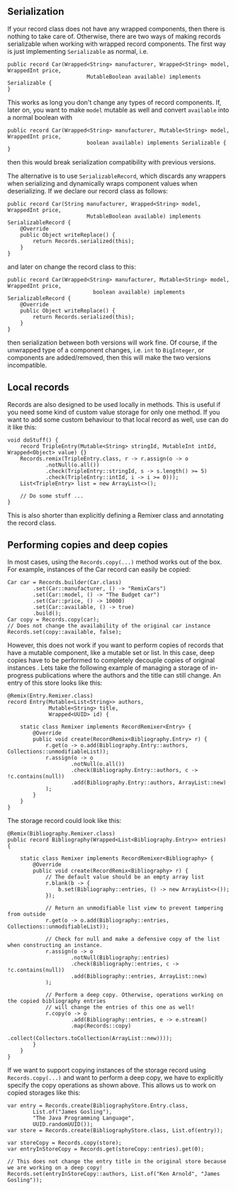 ## Serialization

If your record class does not have any wrapped components, then there is nothing to take care of.
Otherwise, there are two ways of making records serializable when working with wrapped record components.
The first way is just implementing `Serializable` as normal, i.e.

    public record Car(Wrapped<String> manufacturer, Wrapped<String> model, WrappedInt price,
                             MutableBoolean available) implements Serializable {
    }
    
This works as long you don't change any types of record components.
If, later on, you want to make `model` mutable as well and convert `available` into a normal boolean with

    public record Car(Wrapped<String> manufacturer, Mutable<String> model, WrappedInt price,
                             boolean available) implements Serializable {
    }

then this would break serialization compatibility with previous versions.

The alternative is to use `SerializableRecord`, which discards any wrappers
when serializing and dynamically wraps component values when deserializing.
If we declare our record class as follows:

    public record Car(String manufacturer, Wrapped<String> model, WrappedInt price,
                             MutableBoolean available) implements SerializableRecord {
        @Override
        public Object writeReplace() {
            return Records.serialized(this);
        }
    }
    
and later on change the record class to this:

    public record Car(Wrapped<String> manufacturer, Mutable<String> model, WrappedInt price,
                               boolean available) implements SerializableRecord {
        @Override
        public Object writeReplace() {
            return Records.serialized(this);
        }
    }
    
then serialization between both versions will work fine.
Of course, if the unwrapped type of a component changes, i.e. `int` to ``BigInteger``, or components are added/removed,
then this will make the two versions incompatible.

## Local records

Records are also designed to be used locally in methods.
This is useful if you need some kind of custom value storage for only one method.
If you want to add some custom behaviour to that local record as well, use can do it like this:

    void doStuff() {
        record TripleEntry(Mutable<String> stringId, MutableInt intId, Wrapped<Object> value) {}
        Records.remix(TripleEntry.class, r -> r.assign(o -> o
                .notNull(o.all())
                .check(TripleEntry::stringId, s -> s.length() >= 5)
                .check(TripleEntry::intId, i -> i >= 0)));
        List<TripleEntry> list = new ArrayList<>();

        // Do some stuff ...
    }
    
This is also shorter than explicitly defining a Remixer class and annotating the record class.

## Performing copies and deep copies

In most cases, using the `Records.copy(...)` method works out of the box.
For example, instances of the Car record can easily be copied:

    Car car = Records.builder(Car.class)
            .set(Car::manufacturer, () -> "RemixCars")
            .set(Car::model, () -> "The Budget car")
            .set(Car::price, () -> 10000)
            .set(Car::available, () -> true)
            .build();
    Car copy = Records.copy(car);
    // Does not change the availability of the original car instance
    Records.set(copy::available, false);

However, this does not work if you want to perform copies of records
that have a mutable component, like a mutable set or list.
In this case, deep copies have to be performed to completely decouple copies of original instances
.
Lets take the following example of managing a storage of in-progress publications
where the authors and the title can still change.
An entry of this store looks like this:

    @Remix(Entry.Remixer.class)
    record Entry(Mutable<List<String>> authors,
                 Mutable<String> title,
                 Wrapped<UUID> id) {

        static class Remixer implements RecordRemixer<Entry> {
            @Override
            public void create(RecordRemix<Bibliography.Entry> r) {
                r.get(o -> o.add(Bibliography.Entry::authors, Collections::unmodifiableList));
                r.assign(o -> o
                        .notNull(o.all())
                        .check(Bibliography.Entry::authors, c -> !c.contains(null))
                        .add(Bibliography.Entry::authors, ArrayList::new)
                );
            }
        }
    }
    
The storage record could look like this:
    
    @Remix(Bibliography.Remixer.class)
    public record Bibliography(Wrapped<List<Bibliography.Entry>> entries) {
    
        static class Remixer implements RecordRemixer<Bibliography> {
            @Override
            public void create(RecordRemix<Bibliography> r) {
                // The default value should be an empty array list
                r.blank(b -> {
                    b.set(Bibliography::entries, () -> new ArrayList<>());
                });
    
                // Return an unmodifiable list view to prevent tampering from outside
                r.get(o -> o.add(Bibliography::entries, Collections::unmodifiableList));
    
                // Check for null and make a defensive copy of the list when constructing an instance.
                r.assign(o -> o
                        .notNull(Bibliography::entries)
                        .check(Bibliography::entries, c -> !c.contains(null))
                        .add(Bibliography::entries, ArrayList::new)
                );
    
                // Perform a deep copy. Otherwise, operations working on the copied bibliography entries
                // will change the entries of this one as well!
                r.copy(o -> o
                        .add(Bibliography::entries, e -> e.stream()
                        .map(Records::copy)
                        .collect(Collectors.toCollection(ArrayList::new))));
            }
        }
    }

If we want to support copying instances of the storage record using `Records.copy(...)`
and want to perform a deep copy, we have to explicitly specify the copy operations as shown above.
This allows us to work on copied storages like this:

    var entry = Records.create(BibliographyStore.Entry.class,
            List.of("James Gosling"),
            "The Java Programming Language",
            UUID.randomUUID());
    var store = Records.create(BibliographyStore.class, List.of(entry));

    var storeCopy = Records.copy(store);
    var entryInStoreCopy = Records.get(storeCopy::entries).get(0);

    // This does not change the entry title in the original store because we are working on a deep copy!
    Records.set(entryInStoreCopy::authors, List.of("Ken Arnold", "James Gosling"));

